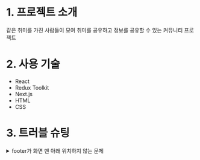 # 1. 프로젝트 소개

같은 취미를 가진 사람들이 모여 취미를 공유하고 정보를 공유할 수 있는 커뮤니티 프로젝트

# 2. 사용 기술

- React
- Redux Toolkit
- Next.js
- HTML
- CSS

# 3. 트러블 슈팅

<details>
  <summary>footer가 화면 맨 아래 위치하지 않는 문제</summary>
</details>
